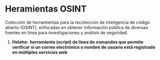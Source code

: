 # Heramientas OSINT
Colección de herramientas para la recolección de inteligencia de código abierto (OSINT), enfocadas en obtener información pública de diversas fuentes en línea para investigaciones y análisis de seguridad.

1. **Holehe- herramienta (script) de línea de comandos que permite verificar si un correo electrónico o nombre de usuario está registrado en múltiples servicios web**
